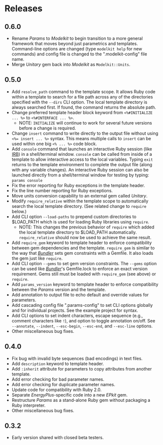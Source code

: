 # Releases

## 0.6.0

- Rename *Params* to *Modelkit* to begin transition to a more general framework that moves beyond just parametrics and templates. Command-line options are changed (type `modelkit help` for new commands) and config file is changed to the ".modelkit-config" file name.
- Merge *Unitary* gem back into *Modelkit* as `Modelkit::Units`.

## 0.5.0

- Add `resolve_path` command to the template scope. It allows Ruby code within a template to search for a file path across any of the directories specified with the `--dirs` CLI option. The local template directory is always searched first. If found, the command returns the absolute path.
- Change preferred template header block keyword from `<%#INITIALIZE ... %>` to `<%#INTERFACE ... %>`.
  - NOTE: `INITIALIZE` will continue to work for several future versions before a change is required.
- Change `insert` command to write directly to the output file without using `<%= insert ... %>` syntax. This means multiple calls to `insert` can be used within one big `<% ... %>` code block.
- Add `console` command that launches an interactive Ruby session (like [IRB](https://en.wikipedia.org/wiki/Interactive_Ruby_Shell)) in a shell/terminal window. `console` can be called from inside of a template to allow interactive access to the local variables. Typing `exit` returns to the template environment to complete the output file (along with any variable changes). An interactive Ruby session can also be launched directly from a shell/terminal window for testing by typing: `params console`
- Fix the error reporting for Ruby exceptions in the template header.
- Fix the line number reporting for Ruby exceptions.
- Move units conversion capability to an external gem called *Unitary*.
- Modify `require_relative` within the template scope to automatically search the local template directory. (See related change to `require` below.)
- Add CLI option `--load-paths` to prepend custom directories to $LOAD_PATH which is used for loading Ruby libraries using `require`.
  - NOTE: This changes the previous behavior of `require` which added the local template directory to $LOAD_PATH automatically. `require_relative` should now be used to achieve the same result.
- Add `require_gem` keyword to template header to enforce compatibility between gem dependencies and the template. `require_gem` is similar to the way that [*Bundler*](http://bundler.io/) sets gem constraints with a Gemfile. It also loads the gem just like `require`.
- Add CLI option `--gems` to set gem version constraints. The `--gems` option can be used like [*Bundler*](http://bundler.io/)'s Gemfile.lock to enforce an exact version requirement. Gems still must be loaded with `require_gem` (see above) or `require`.
- Add `params_version` keyword to template header to enforce compatibility between the *Params* version and the template.
- Add annotation to output file to echo default and override values for parameters.
- Add cascading config file ".params-config" to set CLI options globally and for individual projects. See the example project for syntax.
- Add CLI options to set indent characters, escape sequence (e.g., comment characters like `!`), and option to toggle annotation on/off. See `--annotate`, `--indent`, `--esc-begin`, `--esc-end`, and `--esc-line` options.
- Other miscellaneous bug fixes.

## 0.4.0

- Fix bug with invalid byte sequences (bad encodings) in text files.
- Add `description` keyword to template header.
- Add `:inherit` attribute for parameters to copy attributes from another template.
- Add error checking for bad parameter names.
- Add error checking for duplicate parameter names.
- Update code for compatibility with Ruby 2.0.
- Separate *EnergyPlus*-specific code into a new *EPkit* gem.
- Restructure *Params* as a stand-alone Ruby gem without packaging a Ruby interpreter.
- Other miscellaneous bug fixes.


## 0.3.2

- Early version shared with closed beta testers.
